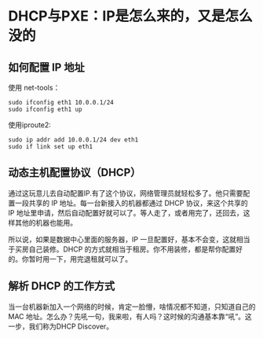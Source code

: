 # DHCP与PXE：IP是怎么来的，又是怎么没的

## 如何配置 IP 地址

使用 net-tools：
```
sudo ifconfig eth1 10.0.0.1/24
sudo ifconfig eth1 up
```
使用iproute2:
```
sudo ip addr add 10.0.0.1/24 dev eth1
sudo if link set up eth1
```

## 动态主机配置协议（DHCP）

通过这玩意儿去自动配置IP.有了这个协议，网络管理员就轻松多了。他只需要配置一段共享的 IP 地址。每一台新接入的机器都通过 DHCP 协议，来这个共享的 IP 地址里申请，然后自动配置好就可以了。等人走了，或者用完了，还回去，这样其他的机器也能用。

所以说，如果是数据中心里面的服务器，IP 一旦配置好，基本不会变，这就相当于买房自己装修。DHCP 的方式就相当于租房。你不用装修，都是帮你配置好的。你暂时用一下，用完退租就可以了。

## 解析 DHCP 的工作方式

当一台机器新加入一个网络的时候，肯定一脸懵，啥情况都不知道，只知道自己的 MAC 地址。怎么办？先吼一句，我来啦，有人吗？这时候的沟通基本靠“吼”。这一步，我们称为DHCP Discover。
